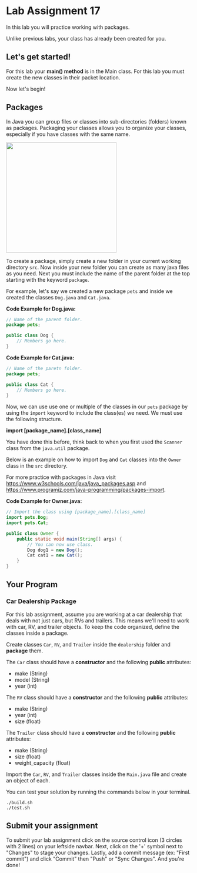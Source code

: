 # Lab Assignment 17

In this lab you will practice working with packages.

Unlike previous labs, your class has already been created for you. 

## Let's get started!

For this lab your **main() method** is in the Main class. For this lab you must create the new classes in their packet location.

Now let's begin!

## Packages

In Java you can group files or classes into sub-directories (folders) known as packages. Packaging your classes allows you to organize your classes, especially if you have classes with the same name. 

<img src="img/packages.png" width="300px">

To create a package, simply create a new folder in your current working directory `src`. Now inside your new folder you can create as many java files as you need. Next you must include the name of the parent folder at the top starting with the keyword `package`. 

For example, let's say we created a new package `pets` and inside we created the classes `Dog.java` and `Cat.java`.

**Code Example for Dog.java:**

```java
// Name of the parent folder.
package pets;

public class Dog {
    // Members go here.
}
```

**Code Example for Cat.java:**

```java
// Name of the paretn folder.
package pets;

public class Cat {
    // Members go here.
}
```

Now, we can use use one or multiple of the classes in our `pets` package by using the `import` keyword to include the class(es) we need. We must use the following structure.

**import [package_name].[class_name]**

You have done this before, think back to when you first used the `Scanner` class from the `java.util` package.

Below is an example on how to import `Dog` and `Cat` classes into the `Owner` class in the `src` directory.

For more practice with packages in Java visit https://www.w3schools.com/java/java_packages.asp and https://www.programiz.com/java-programming/packages-import.

**Code Example for Owner.java:**

```java
// Import the class using [package_name].[class_name]
import pets.Dog;
import pets.Cat;

public class Owner {
    public static void main(String[] args) {
        // You can now use class.
        Dog dog1 = new Dog();
        Cat cat1 = new Cat();
    }
}
```

## Your Program

### Car Dealership Package

For this lab assignment, assume you are working at a car dealership that deals with not just cars, but RVs and trailers. This means we'll need to work with car, RV, and trailer objects. To keep the code organized, define the classes inside a package.

Create classes `Car`, `RV`, and `Trailer` inside the `dealership` folder and **package** them.

The `Car` class should have a **constructor** and the following **public** attributes:
* make (String)
* model (String)
* year (int)

The `RV` class should have a **constructor** and the following **public** attributes:
* make (String)
* year (int)
* size (float)

The `Trailer` class should have a **constructor** and the following **public** attributes:
* make (String)
* size (float)
* weight_capacity (float)

Import the `Car`, `RV`, and `Trailer` classes inside the `Main.java` file and create an object of each.

You can test your solution by running the commands below in your terminal.

```
./build.sh
./test.sh
```

## Submit your assignment

To submit your lab assignment click on the source control icon (3 circles with 2 lines) on your leftside navbar. Next, click on the '+' symbol next to "Changes" to stage your changes. Lastly, add a commit message (ex: "First commit") and click "Commit" then "Push" or "Sync Changes". And you're done!